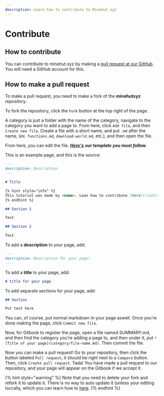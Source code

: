 ```yaml
---
description: Learn how to contribute to Minehut.xyz
---
```


# Contribute

## How to contribute

You can contribute to minehut.xyz by making a [pull request at our GitHub](https://github.com/TeamMH/minehutxyz). You will need a GitHub account for this.

## How to make a pull request

To make a pull request, you need to make a fork of the **minehutxyz** repository.

To fork the repository, click the `Fork` button at the top right of the page.

A category is just a folder with the name of the category, navigate to the category you want to add a page to. From here, click `Add file`, and then `Create new file`. Create a file with a short name, and put `.md` after the name, \(ex. `functions.md`, `download-world.md`, etc.\), and then open the file.

From here, you can edit the file. [_**Here's**_](https://raw.githubusercontent.com/TeamMH/minehutxyz/master/template.md) _**our template you must follow.**_

This is an example page, and this is the source:

```md
---
description: Description
---

# Title

{% hint style="info" %}
This tutorial was made by <name>. Lean how to contribute [here](/contribute.md).
{% endhint %}

## Section 1

Text

## Section 2

Text
```

To add a **description** to your page, add:

```md
---
description: Description for your page!
---
```

To add a **title** to your page, add:

```md
# title for your page
```

To add separate sections for your page, add:

```md
## Section

Put text here
```

You can, of course, put normal markdown in your page aswell. Once you're done making the page, click `Commit new file`.

Now, for Gitbook to register the page, open a file named SUMMARY.md, and then find the category you're adding a page to, and then under it, put `* [Title of your page](category/file-name.md)`. Then commit the file.

Now you can make a pull request! Go to your repository, then click the button labeled `Pull request`, it should be right next to a `Compare` button. Then, click `Create pull request`. Tada! You have made a pull request to our repository, and your page will appear on the Gitbook if we accept it.

{% hint style="warning" %}
Note that you need to delete your fork and refork it to update it. There is no way to auto update it \(unless your editing loccally, which you can learn how to [here](https://docs.github.com/en/free-pro-team@latest/github/collaborating-with-issues-and-pull-requests/syncing-a-fork).
{% endhint %}
